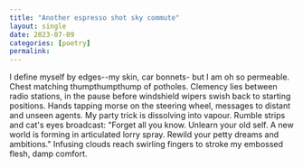 ```yaml
---
title: "Another espresso shot sky commute"
layout: single
date: 2023-07-09
categories: [poetry]
permalink:
---
```


I define myself by edges--my skin, 
car bonnets- but I am oh so permeable. 
Chest matching thumpthumpthump of potholes. 
Clemency lies between radio stations, 
in the pause before windshield wipers 
swish back to starting positions. 
Hands tapping morse on the steering wheel, 
messages to distant and unseen agents.
My party trick is dissolving into vapour. 
Rumble strips and cat's eyes broadcast:
"Forget all you know. Unlearn your old self. 
A new world is forming in articulated lorry spray. 
Rewild your petty dreams and ambitions."
Infusing clouds reach swirling fingers
to stroke my embossed flesh, damp comfort. 